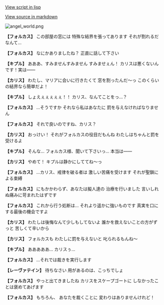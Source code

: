 [View script in lisp](../scripts/100212091.txt)

[View source in markdown](100212091.md)

![angel_world.png](../images/backgrounds/angel_world.png)

**【フォルカス】**
この部屋の窓には
特殊な結界を張ってあります
それが割れるだなんて…

**【フォルカス】**
なにかありましたね？
正直に話して下さい

**【キプル】**
あああ、すみませんすみません
すみませぇん！
カリスは悪くないんです！実は――

**【カリス】**
わたし、マリアに会いに行きたくて
窓を割ったんだ～っ
このくらいの結界なら簡単だよ！

**【キプル】**
しょえぇぇぇぇぇ！！
カリス、なんてことをっ…？

**【フォルカス】**
…そうですか
それなら私はあなたに
罰を与えなければなりません

**【フォルカス】**
それで良いのですね、カリス？

**【カリス】**
おっけい！
それがフォルカスの役目だもんね
わたしはちゃんと罰を受けるよ

**【キプル】**
そんな…
フォルカス様、聞いて下さいっ…
本当は――

**【カリス】**
やめて！
キプルは静かにしててね～っ

**【フォルカス】**
…カリス、戒律を破る者は
激しい苦痛を受けます
それが聖鎖による束縛

**【フォルカス】**
にもかかわらず、あなたは擬人達の
治療を行いました
言いしれぬ痛みに苛まれたはずです

**【フォルカス】**
これから行う処断は…
それより遥かに強いものです
真実を口にする最後の機会ですよ

**【カリス】**
わたしは後悔なんて少しもしてないよ
誰かを救えないことの方がずっと
苦しくて辛いから

**【カリス】**
フォルカスも
わたしに罰を与えないと
叱られるもんね～

**【キプル】**
あああああ…
カリスぅ…

**【フォルカス】**
…それでは裁きを実行します

**【レーヴァテイン】**
待ちなさい
用があるのは、こっちでしょ

**【フォルカス】**
やっと出てきましたね
カリスをスケープゴートに
しなかったことは褒めてあげます

**【フォルカス】**
もちろん、
あなたを裁くことに
変わりはありませんけれど！